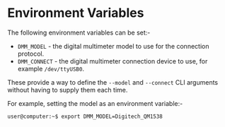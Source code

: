 # Environment Variables

The following environment variables can be set:-

* `DMM_MODEL` - the digital multimeter model to use for the connection protocol.
* `DMM_CONNECT` - the digital multimeter connection device to use, for example `/dev/ttyUSB0`.

These provide a way to define the `--model` and `--connect` CLI arguments without having to 
supply them each time.

For example, setting the model as an environment variable:-
```shell
user@computer:~$ export DMM_MODEL=Digitech_QM1538
```
